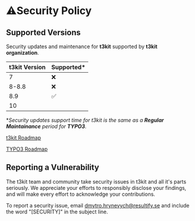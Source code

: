 # ⚠️Security Policy

## Supported Versions

Security updates and maintenance for **t3kit** supported by **t3kit organization**.

| t3kit Version | Supported*       |
| --------------| -----------------|
|7              |:x:               |
|8-8.8          |:x:               |
|8.9            |:white_check_mark:|
|10             |                  |

*_Security updates support time for t3kit is the same as a **Regular Maintainance** period for **TYPO3**._

[t3kit Roadmap](https://t3kit.gitbook.io/doc/t3kit-roadmap)

[TYPO3 Roadmap](https://typo3.org/cms/roadmap)

## Reporting a Vulnerability

The t3kit team and community take security issues in t3kit and all it's parts seriously. We appreciate your efforts to responsibly disclose your findings, and will make every effort to acknowledge your contributions.

To report a security issue, email [dmytro.hrynevych@resultify.se](mailto:dmytro.hrynevych@resultify.se) and include the word "[SECURITY]" in the subject line.
